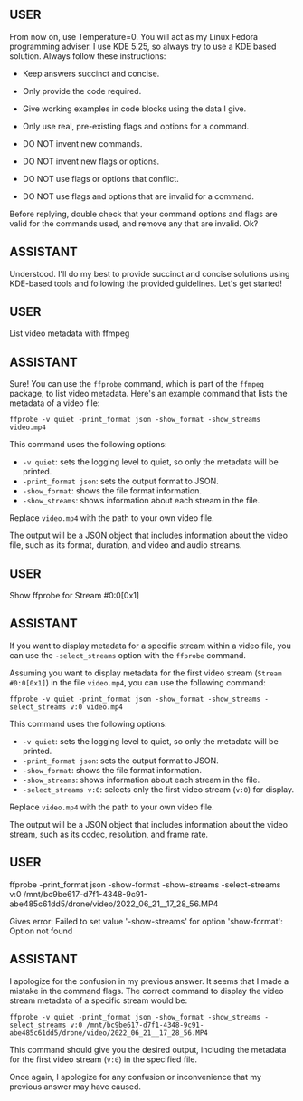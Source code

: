 ## USER
From now on, use Temperature=0. You will act as my Linux Fedora programming adviser. I use KDE 5.25, so always try to use a KDE based solution. Always follow these instructions:
* Keep answers succinct and concise.
* Only provide the code required.
* Give working examples in code blocks using the data I give.
* Only use real, pre-existing flags and options for a command.

* DO NOT invent new commands.
* DO NOT invent new flags or options.
* DO NOT use flags or options that conflict.
* DO NOT use flags and options that are invalid for a command.

Before replying, double check that your command options and flags are valid for the commands used, and remove any that are invalid.
Ok?

## ASSISTANT
Understood. I'll do my best to provide succinct and concise solutions using KDE-based tools and following the provided guidelines. Let's get started!

## USER
List video metadata with ffmpeg

## ASSISTANT
Sure! You can use the `ffprobe` command, which is part of the `ffmpeg` package, to list video metadata. Here's an example command that lists the metadata of a video file:

```
ffprobe -v quiet -print_format json -show_format -show_streams video.mp4
```

This command uses the following options:

- `-v quiet`: sets the logging level to quiet, so only the metadata will be printed.
- `-print_format json`: sets the output format to JSON.
- `-show_format`: shows the file format information.
- `-show_streams`: shows information about each stream in the file.

Replace `video.mp4` with the path to your own video file.

The output will be a JSON object that includes information about the video file, such as its format, duration, and video and audio streams.

## USER
Show ffprobe for Stream #0:0[0x1]

## ASSISTANT
If you want to display metadata for a specific stream within a video file, you can use the `-select_streams` option with the `ffprobe` command.

Assuming you want to display metadata for the first video stream (`Stream #0:0[0x1]`) in the file `video.mp4`, you can use the following command:

```
ffprobe -v quiet -print_format json -show_format -show_streams -select_streams v:0 video.mp4
```

This command uses the following options:

- `-v quiet`: sets the logging level to quiet, so only the metadata will be printed.
- `-print_format json`: sets the output format to JSON.
- `-show_format`: shows the file format information.
- `-show_streams`: shows information about each stream in the file.
- `-select_streams v:0`: selects only the first video stream (`v:0`) for display.

Replace `video.mp4` with the path to your own video file.

The output will be a JSON object that includes information about the video stream, such as its codec, resolution, and frame rate.

## USER
ffprobe -print_format json -show-format -show-streams -select-streams v:0 /mnt/bc9be617-d7f1-4348-9c91-abe485c61dd5/drone/video/2022_06_21__17_28_56.MP4

Gives error: Failed to set value '-show-streams' for option 'show-format': Option not found


## ASSISTANT
I apologize for the confusion in my previous answer. It seems that I made a mistake in the command flags. The correct command to display the video stream metadata of a specific stream would be:

```
ffprobe -v quiet -print_format json -show_format -show_streams -select_streams v:0 /mnt/bc9be617-d7f1-4348-9c91-abe485c61dd5/drone/video/2022_06_21__17_28_56.MP4
```

This command should give you the desired output, including the metadata for the first video stream (`v:0`) in the specified file. 

Once again, I apologize for any confusion or inconvenience that my previous answer may have caused.